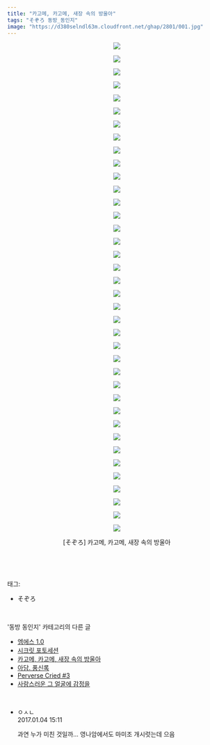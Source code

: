 ```yaml
---
title: "카고메, 카고메, 새장 속의 방울아"
tags: "そぞろ 동방_동인지"
image: "https://d380selndl63m.cloudfront.net/ghap/2801/001.jpg"
---
```

<div class="article">
<p style="text-align: center; clear: none; float: none;"><img src="{{ site.imgserver5 }}/ghap/2801/001.jpg"/></p>
<p style="text-align: center; clear: none; float: none;"><img src="{{ site.imgserver5 }}/ghap/2801/002.jpg"/></p>
<p style="text-align: center; clear: none; float: none;"><img src="{{ site.imgserver5 }}/ghap/2801/003.jpg"/></p>
<p style="text-align: center; clear: none; float: none;"><img src="{{ site.imgserver5 }}/ghap/2801/004.jpg"/></p>
<p style="text-align: center; clear: none; float: none;"><img src="{{ site.imgserver5 }}/ghap/2801/005.jpg"/></p>
<p style="text-align: center; clear: none; float: none;"><img src="{{ site.imgserver5 }}/ghap/2801/006.jpg"/></p>
<p style="text-align: center; clear: none; float: none;"><img src="{{ site.imgserver5 }}/ghap/2801/007.jpg"/></p>
<p style="text-align: center; clear: none; float: none;"><img src="{{ site.imgserver5 }}/ghap/2801/008.jpg"/></p>
<p style="text-align: center; clear: none; float: none;"><img src="{{ site.imgserver5 }}/ghap/2801/009.jpg"/></p>
<p style="text-align: center; clear: none; float: none;"><img src="{{ site.imgserver5 }}/ghap/2801/010.jpg"/></p>
<p style="text-align: center; clear: none; float: none;"><img src="{{ site.imgserver5 }}/ghap/2801/011.jpg"/></p>
<p style="text-align: center; clear: none; float: none;"><img src="{{ site.imgserver5 }}/ghap/2801/012.jpg"/></p>
<p style="text-align: center; clear: none; float: none;"><img src="{{ site.imgserver5 }}/ghap/2801/013.jpg"/></p>
<p style="text-align: center; clear: none; float: none;"><img src="{{ site.imgserver5 }}/ghap/2801/014.jpg"/></p>
<p style="text-align: center; clear: none; float: none;"><img src="{{ site.imgserver5 }}/ghap/2801/015.jpg"/></p>
<p style="text-align: center; clear: none; float: none;"><img src="{{ site.imgserver5 }}/ghap/2801/016.jpg"/></p>
<p style="text-align: center; clear: none; float: none;"><img src="{{ site.imgserver5 }}/ghap/2801/017.jpg"/></p>
<p style="text-align: center; clear: none; float: none;"><img src="{{ site.imgserver5 }}/ghap/2801/018.jpg"/></p>
<p style="text-align: center; clear: none; float: none;"><img src="{{ site.imgserver5 }}/ghap/2801/019.jpg"/></p>
<p style="text-align: center; clear: none; float: none;"><img src="{{ site.imgserver5 }}/ghap/2801/020.jpg"/></p>
<p style="text-align: center; clear: none; float: none;"><img src="{{ site.imgserver5 }}/ghap/2801/021.jpg"/></p>
<p style="text-align: center; clear: none; float: none;"><img src="{{ site.imgserver5 }}/ghap/2801/022.jpg"/></p>
<p style="text-align: center; clear: none; float: none;"><img src="{{ site.imgserver5 }}/ghap/2801/023.jpg"/></p>
<p style="text-align: center; clear: none; float: none;"><img src="{{ site.imgserver5 }}/ghap/2801/024.jpg"/></p>
<p style="text-align: center; clear: none; float: none;"><img src="{{ site.imgserver5 }}/ghap/2801/025.jpg"/></p>
<p style="text-align: center; clear: none; float: none;"><img src="{{ site.imgserver5 }}/ghap/2801/026.jpg"/></p>
<p style="text-align: center; clear: none; float: none;"><img src="{{ site.imgserver5 }}/ghap/2801/027.jpg"/></p>
<p style="text-align: center; clear: none; float: none;"><img src="{{ site.imgserver5 }}/ghap/2801/028.jpg"/></p>
<p style="text-align: center; clear: none; float: none;"><img src="{{ site.imgserver5 }}/ghap/2801/029.jpg"/></p>
<p style="text-align: center; clear: none; float: none;"><img src="{{ site.imgserver5 }}/ghap/2801/030.jpg"/></p>
<p style="text-align: center; clear: none; float: none;"><img src="{{ site.imgserver5 }}/ghap/2801/031.jpg"/></p>
<p style="text-align: center; clear: none; float: none;"><img src="{{ site.imgserver5 }}/ghap/2801/032.jpg"/></p>
<p style="text-align: center; clear: none; float: none;"><img src="{{ site.imgserver5 }}/ghap/2801/033.jpg"/></p>
<p style="text-align: center; clear: none; float: none;"><img src="{{ site.imgserver5 }}/ghap/2801/034.jpg"/></p>
<p style="text-align: center; clear: none; float: none;"><img src="{{ site.imgserver5 }}/ghap/2801/035.jpg"/></p>
<p style="text-align: center; clear: none; float: none;"><img src="{{ site.imgserver5 }}/ghap/2801/036.jpg"/></p>
<p style="text-align: center; clear: none; float: none;"><img src="{{ site.imgserver5 }}/ghap/2801/037.jpg"/></p>
<p style="text-align: center; clear: none; float: none;"><img src="{{ site.imgserver5 }}/ghap/2801/038.jpg"/></p>
<p style="text-align: center; clear: none; float: none;">[そぞろ] 카고메, 카고메, 새장 속의 방울아</p>
<p><br/></p>
</div><br/>
<div class="tagTrail">
<p>태그: </p>
<ul>
<li>そぞろ</li>
</ul>
</div><br/>
<div class="another">
<p>'동방 동인지' 카테고리의 다른 글</p>
<ul>
<li><a href="/ghap_2803">엠에스 1.0</a></li>
<li><a href="/ghap_2802">시크릿 포토세션</a></li>
<li><a href="/ghap_2801">카고메, 카고메, 새장 속의 방울아</a></li>
<li><a href="/ghap_2800">아담. 풍신록</a></li>
<li><a href="/ghap_2799">Perverse Cried #3</a></li>
<li><a href="/ghap_2798">사랑스러운 그 얼굴에 감정을</a></li>
</ul>
</div><br/>
<div class="cb_module cb_fluid">
<div class="cb_wrt cb_profile">
<div class="comment">
<ul>
<li class="cb_thumb_off" id="comment14882957">
<div class="cb_comment_area">
<div class="cb_info_area">
<div class="cb_section">
<span class="cb_nick_name">ㅇㅅㄴ</span>
</div>
<div class="cb_section">
<span class="cb_date">2017.01.04 15:11 </span>
</div>
</div>
<div class="cb_dsc_comment">
<p class="cb_dsc">
											과연 누가 미친 것일까... 영나암에서도 마미조 개시럿는데 으음
										</p>
</div>
</div></li>
</ul>
</div>
</div><!-- commentList close -->
</div><br/>
